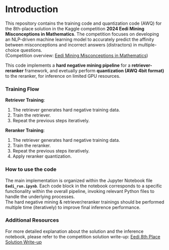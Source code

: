 # Introduction

This repository contains the training code and quantization code (AWQ) for the 8th-place solution in the Kaggle competition **2024 Eedi Mining Misconceptions in Mathematics**. The competition focuses on developing an NLP-driven machine learning model to accurately predict the affinity between misconceptions and incorrect answers (distractors) in multiple-choice questions.<br>
(Competition overview: [Eedi Mining Misconceptions in Mathematics](https://www.kaggle.com/competitions/eedi-mining-misconceptions-in-mathematics/overview))

This code implements a **hard negative mining pipeline** for a **retriever-reranker** framework, and evetually perform **quantization (AWQ 4bit format)** to the reranker, for inference on limited GPU resources. 

### Training Flow
**Retriever Training**:  
  1. The retriever generates hard negative training data.  
  2. Train the retriever.  
  3. Repeat the previous steps iteratively.  

**Reranker Training**:  
  1. The retriever generates hard negative training data.  
  2. Train the reranker.  
  3. Repeat the previous steps iteratively.  
  4. Apply reranker quantization.

### How to use the code
The main implementation is organized within the Jupyter Notebook file **`Eedi_run.ipynb`**. Each code block in the notebook corresponds to a specific functionality within the overall pipeline, invoking relevant Python files to handle the underlying processes.<br>
The hard negative mining & retriever/reranker trainings should be performed multiple time (iteratively) to improve final inference performance.

### Additional Resources
For more detailed explanation about the solution and the inference notebook, please refer to the competition solution write-up: [Eedi 8th Place Solution Write-up](https://www.kaggle.com/competitions/eedi-mining-misconceptions-in-mathematics/discussion/551412)

